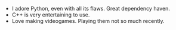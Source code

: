 - I adore Python, even with all its flaws. Great dependency haven.
- C++ is very entertaining to use.
- Love making videogames. Playing them not so much recently.
